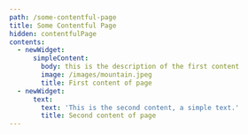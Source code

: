 ```yaml
---
path: /some-contentful-page
title: Some Contentful Page
hidden: contentfulPage
contents:
  - newWidget:
      simpleContent:
        body: this is the description of the first content
        image: /images/mountain.jpeg
        title: First content of page
  - newWidget:
      text:
        text: 'This is the second content, a simple text.'
        title: Second content of page
---
```


